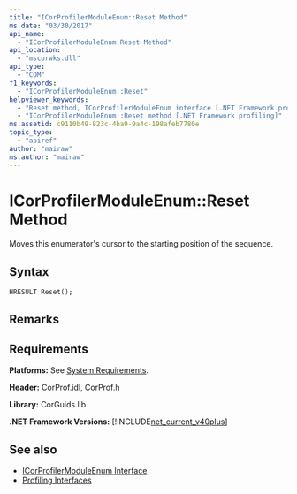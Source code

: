 ```yaml
---
title: "ICorProfilerModuleEnum::Reset Method"
ms.date: "03/30/2017"
api_name: 
  - "ICorProfilerModuleEnum.Reset Method"
api_location: 
  - "mscorwks.dll"
api_type: 
  - "COM"
f1_keywords: 
  - "ICorProfilerModuleEnum::Reset"
helpviewer_keywords: 
  - "Reset method, ICorProfilerModuleEnum interface [.NET Framework profiling]"
  - "ICorProfilerModuleEnum::Reset method [.NET Framework profiling]"
ms.assetid: c9110b49-823c-4ba9-9a4c-198afeb7780e
topic_type: 
  - "apiref"
author: "mairaw"
ms.author: "mairaw"
---
```

# ICorProfilerModuleEnum::Reset Method
Moves this enumerator's cursor to the starting position of the sequence.  
  
## Syntax  
  
```  
HRESULT Reset();  
```  
  
## Remarks  
  
## Requirements  
 **Platforms:** See [System Requirements](../../../../docs/framework/get-started/system-requirements.md).  
  
 **Header:** CorProf.idl, CorProf.h  
  
 **Library:** CorGuids.lib  
  
 **.NET Framework Versions:** [!INCLUDE[net_current_v40plus](../../../../includes/net-current-v40plus-md.md)]  
  
## See also
- [ICorProfilerModuleEnum Interface](../../../../docs/framework/unmanaged-api/profiling/icorprofilermoduleenum-interface.md)
- [Profiling Interfaces](../../../../docs/framework/unmanaged-api/profiling/profiling-interfaces.md)
